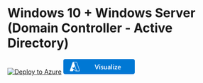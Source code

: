 # Windows 10 + Windows Server (Domain Controller - Active Directory)

[![Deploy to Azure](https://aka.ms/deploytoazurebutton)](https://portal.azure.com/#create/Microsoft.Template/uri/https%3A%2F%2Fraw.githubusercontent.com%2Fduzvik%2FBlacksmith%2Fmaster%2Ftemplates%2Fazure%2FWin10-AD%2Fazuredeploy.json) [![Visualize](https://raw.githubusercontent.com/Azure/azure-quickstart-templates/master/1-CONTRIBUTION-GUIDE/images/visualizebutton.png)](http://armviz.io/#/?load=https%3A%2F%2Fraw.githubusercontent.com%2Fduzvik%2FBlacksmith%2Fmaster%2Ftemplates%2Fazure%2FWin10-AD%2Fazuredeploy.json)
